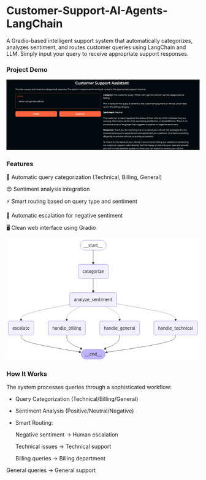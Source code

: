 # Customer-Support-AI-Agents-LangChain

A Gradio-based intelligent support system that automatically categorizes, analyzes sentiment, and routes customer queries using LangChain and LLM. Simply input your query to receive appropriate support responses.

### Project Demo

![Customer Support Gradio Output](CustomerSupportAIGradioOutput.png)

### Features

🎯 Automatic query categorization (Technical, Billing, General)

😊 Sentiment analysis integration

⚡ Smart routing based on query type and sentiment

👤 Automatic escalation for negative sentiment

🖥️ Clean web interface using Gradio

![Customer Support System Flow Diagram](CustomerSupportAgentsFlowDiagram.png)

### How It Works
The system processes queries through a sophisticated workflow:

- Query Categorization (Technical/Billing/General)

- Sentiment Analysis (Positive/Neutral/Negative)

- Smart Routing:

    Negative sentiment → Human escalation

    Technical issues → Technical support

    Billing queries → Billing department

General queries → General support



